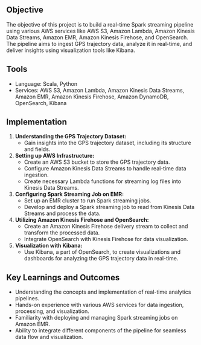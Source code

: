 ## Objective
The objective of this project is to build a real-time Spark streaming pipeline using various AWS services like AWS S3, Amazon Lambda, Amazon Kinesis Data Streams, Amazon EMR, Amazon Kinesis Firehose, and OpenSearch. The pipeline aims to ingest GPS trajectory data, analyze it in real-time, and deliver insights using visualization tools like Kibana.

## Tools
- Language: Scala, Python
- Services: AWS S3, Amazon Lambda, Amazon Kinesis Data Streams, Amazon EMR, Amazon Kinesis Firehose, Amazon DynamoDB, OpenSearch, Kibana

## Implementation
1. **Understanding the GPS Trajectory Dataset:**
   - Gain insights into the GPS trajectory dataset, including its structure and fields.
2. **Setting up AWS Infrastructure:**
   - Create an AWS S3 bucket to store the GPS trajectory data.
   - Configure Amazon Kinesis Data Streams to handle real-time data ingestion.
   - Create necessary Lambda functions for streaming log files into Kinesis Data Streams.
3. **Configuring Spark Streaming Job on EMR:**
   - Set up an EMR cluster to run Spark streaming jobs.
   - Develop and deploy a Spark streaming job to read from Kinesis Data Streams and process the data.
4. **Utilizing Amazon Kinesis Firehose and OpenSearch:**
   - Create an Amazon Kinesis Firehose delivery stream to collect and transform the processed data.
   - Integrate OpenSearch with Kinesis Firehose for data visualization.
5. **Visualization with Kibana:**
   - Use Kibana, a part of OpenSearch, to create visualizations and dashboards for analyzing the GPS trajectory data in real-time.

## Key Learnings and Outcomes
- Understanding the concepts and implementation of real-time analytics pipelines.
- Hands-on experience with various AWS services for data ingestion, processing, and visualization.
- Familiarity with deploying and managing Spark streaming jobs on Amazon EMR.
- Ability to integrate different components of the pipeline for seamless data flow and visualization.


